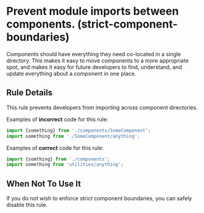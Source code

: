 # Prevent module imports between components. (strict-component-boundaries)

Components should have everything they need co-located in a single directory. This makes it easy to move components to a more appropriate spot, and makes it easy for future developers to find, understand, and update everything about a component in one place.

## Rule Details

This rule prevents developers from importing across component directories.

Examples of **incorrect** code for this rule:

```js
import {something} from './components/SomeComponent';
import something from './SomeComponent/anything';
```

Examples of **correct** code for this rule:

```js
import {somthing} from './components';
import something from 'utilities/anything';
```

## When Not To Use It

If you do not wish to enforce strict component boundaries, you can safely disable this rule.
